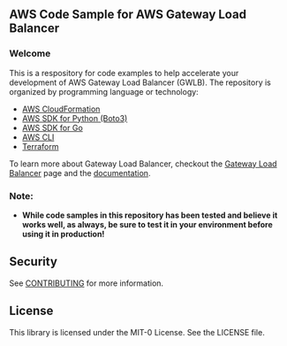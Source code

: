 ## AWS Code Sample for AWS Gateway Load Balancer

### Welcome

This is a respository for code examples to help accelerate your development of
AWS Gateway Load Balancer (GWLB). The repository is organized by programming language or technology:

* [AWS CloudFormation](aws-cloudformation/)
* [AWS SDK for Python (Boto3)](python/)
* [AWS SDK for Go](go/)
* [AWS CLI](aws-cli/)
* [Terraform](terraform)

To learn more about Gateway Load Balancer, checkout the [Gateway Load Balancer](https://aws.amazon.com/elasticloadbalancing/gateway-load-balancer/) page and the [documentation](https://docs.aws.amazon.com/elasticloadbalancing/latest/gateway/introduction.html).

### Note:

* **While code samples in this repository has been tested and believe it works well, as always, be sure to test it in your environment before using it in production!**

## Security

See [CONTRIBUTING](CONTRIBUTING.md#security-issue-notifications) for more information.

## License

This library is licensed under the MIT-0 License. See the LICENSE file.
